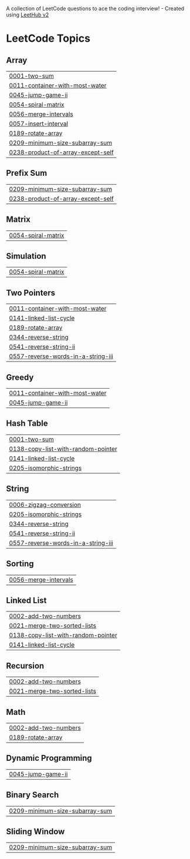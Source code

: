 A collection of LeetCode questions to ace the coding interview! - Created using [LeetHub v2](https://github.com/arunbhardwaj/LeetHub-2.0)
<!---LeetCode Topics Start-->
# LeetCode Topics
## Array
|  |
| ------- |
| [0001-two-sum](https://github.com/dhvanichheda/LeetCode/tree/master/0001-two-sum) |
| [0011-container-with-most-water](https://github.com/dhvanichheda/LeetCode/tree/master/0011-container-with-most-water) |
| [0045-jump-game-ii](https://github.com/dhvanichheda/LeetCode/tree/master/0045-jump-game-ii) |
| [0054-spiral-matrix](https://github.com/dhvanichheda/LeetCode/tree/master/0054-spiral-matrix) |
| [0056-merge-intervals](https://github.com/dhvanichheda/LeetCode/tree/master/0056-merge-intervals) |
| [0057-insert-interval](https://github.com/dhvanichheda/LeetCode/tree/master/0057-insert-interval) |
| [0189-rotate-array](https://github.com/dhvanichheda/LeetCode/tree/master/0189-rotate-array) |
| [0209-minimum-size-subarray-sum](https://github.com/dhvanichheda/LeetCode/tree/master/0209-minimum-size-subarray-sum) |
| [0238-product-of-array-except-self](https://github.com/dhvanichheda/LeetCode/tree/master/0238-product-of-array-except-self) |
## Prefix Sum
|  |
| ------- |
| [0209-minimum-size-subarray-sum](https://github.com/dhvanichheda/LeetCode/tree/master/0209-minimum-size-subarray-sum) |
| [0238-product-of-array-except-self](https://github.com/dhvanichheda/LeetCode/tree/master/0238-product-of-array-except-self) |
## Matrix
|  |
| ------- |
| [0054-spiral-matrix](https://github.com/dhvanichheda/LeetCode/tree/master/0054-spiral-matrix) |
## Simulation
|  |
| ------- |
| [0054-spiral-matrix](https://github.com/dhvanichheda/LeetCode/tree/master/0054-spiral-matrix) |
## Two Pointers
|  |
| ------- |
| [0011-container-with-most-water](https://github.com/dhvanichheda/LeetCode/tree/master/0011-container-with-most-water) |
| [0141-linked-list-cycle](https://github.com/dhvanichheda/LeetCode/tree/master/0141-linked-list-cycle) |
| [0189-rotate-array](https://github.com/dhvanichheda/LeetCode/tree/master/0189-rotate-array) |
| [0344-reverse-string](https://github.com/dhvanichheda/LeetCode/tree/master/0344-reverse-string) |
| [0541-reverse-string-ii](https://github.com/dhvanichheda/LeetCode/tree/master/0541-reverse-string-ii) |
| [0557-reverse-words-in-a-string-iii](https://github.com/dhvanichheda/LeetCode/tree/master/0557-reverse-words-in-a-string-iii) |
## Greedy
|  |
| ------- |
| [0011-container-with-most-water](https://github.com/dhvanichheda/LeetCode/tree/master/0011-container-with-most-water) |
| [0045-jump-game-ii](https://github.com/dhvanichheda/LeetCode/tree/master/0045-jump-game-ii) |
## Hash Table
|  |
| ------- |
| [0001-two-sum](https://github.com/dhvanichheda/LeetCode/tree/master/0001-two-sum) |
| [0138-copy-list-with-random-pointer](https://github.com/dhvanichheda/LeetCode/tree/master/0138-copy-list-with-random-pointer) |
| [0141-linked-list-cycle](https://github.com/dhvanichheda/LeetCode/tree/master/0141-linked-list-cycle) |
| [0205-isomorphic-strings](https://github.com/dhvanichheda/LeetCode/tree/master/0205-isomorphic-strings) |
## String
|  |
| ------- |
| [0006-zigzag-conversion](https://github.com/dhvanichheda/LeetCode/tree/master/0006-zigzag-conversion) |
| [0205-isomorphic-strings](https://github.com/dhvanichheda/LeetCode/tree/master/0205-isomorphic-strings) |
| [0344-reverse-string](https://github.com/dhvanichheda/LeetCode/tree/master/0344-reverse-string) |
| [0541-reverse-string-ii](https://github.com/dhvanichheda/LeetCode/tree/master/0541-reverse-string-ii) |
| [0557-reverse-words-in-a-string-iii](https://github.com/dhvanichheda/LeetCode/tree/master/0557-reverse-words-in-a-string-iii) |
## Sorting
|  |
| ------- |
| [0056-merge-intervals](https://github.com/dhvanichheda/LeetCode/tree/master/0056-merge-intervals) |
## Linked List
|  |
| ------- |
| [0002-add-two-numbers](https://github.com/dhvanichheda/LeetCode/tree/master/0002-add-two-numbers) |
| [0021-merge-two-sorted-lists](https://github.com/dhvanichheda/LeetCode/tree/master/0021-merge-two-sorted-lists) |
| [0138-copy-list-with-random-pointer](https://github.com/dhvanichheda/LeetCode/tree/master/0138-copy-list-with-random-pointer) |
| [0141-linked-list-cycle](https://github.com/dhvanichheda/LeetCode/tree/master/0141-linked-list-cycle) |
## Recursion
|  |
| ------- |
| [0002-add-two-numbers](https://github.com/dhvanichheda/LeetCode/tree/master/0002-add-two-numbers) |
| [0021-merge-two-sorted-lists](https://github.com/dhvanichheda/LeetCode/tree/master/0021-merge-two-sorted-lists) |
## Math
|  |
| ------- |
| [0002-add-two-numbers](https://github.com/dhvanichheda/LeetCode/tree/master/0002-add-two-numbers) |
| [0189-rotate-array](https://github.com/dhvanichheda/LeetCode/tree/master/0189-rotate-array) |
## Dynamic Programming
|  |
| ------- |
| [0045-jump-game-ii](https://github.com/dhvanichheda/LeetCode/tree/master/0045-jump-game-ii) |
## Binary Search
|  |
| ------- |
| [0209-minimum-size-subarray-sum](https://github.com/dhvanichheda/LeetCode/tree/master/0209-minimum-size-subarray-sum) |
## Sliding Window
|  |
| ------- |
| [0209-minimum-size-subarray-sum](https://github.com/dhvanichheda/LeetCode/tree/master/0209-minimum-size-subarray-sum) |
<!---LeetCode Topics End-->
